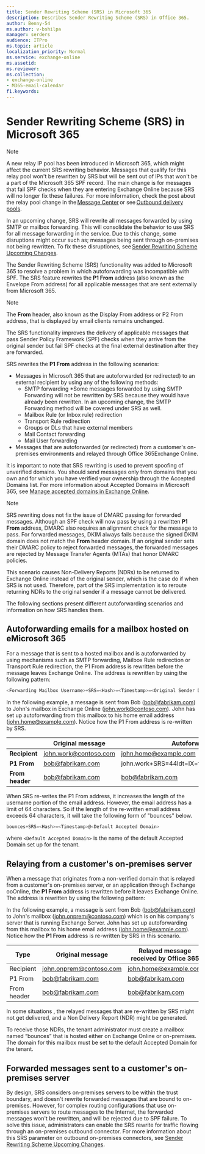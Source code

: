 ```yaml
---
title: Sender Rewriting Scheme (SRS) in Microsoft 365
description: Describes Sender Rewriting Scheme (SRS) in Office 365.
author: Benny-54
ms.author: v-bshilpa
manager: serders
audience: ITPro
ms.topic: article
localization_priority: Normal
ms.service: exchange-online
ms.assetid:
ms.reviewer: 
ms.collection: 
- exchange-online
- M365-email-calendar
f1.keywords:
---
```


# Sender Rewriting Scheme (SRS) in Microsoft 365

> [!NOTE]
> A new relay IP pool has been introduced in Microsoft 365, which might affect the current SRS rewriting behavior. Messages that qualify for this relay pool won't be rewritten by SRS but will be sent out of IPs that won't be a part of the Microsoft 365 SPF record. The main change is for messages that fail SPF checks when they are entering Exchange Online because SRS will no longer fix these failures. For more information, check the post about the relay pool change in the [Message Center](https://docs.microsoft.com/microsoft-365/admin/manage/message-center) or see [Outbound delivery pools](https://docs.microsoft.com/microsoft-365/security/office-365-security/high-risk-delivery-pool-for-outbound-messages?#relay-pool).
>
> In an upcoming change, SRS will rewrite all messages forwarded by using SMTP or mailbox forwarding. This will consolidate the behavior to use SRS for all message forwarding in the service. Due to this change, some disruptions might occur such as; messages being sent through on-premises not being rewritten. To fix these disruptiones, see [Sender Rewriting Scheme Upcoming Changes](https://techcommunity.microsoft.com/t5/exchange-team-blog/sender-rewriting-scheme-upcoming-changes/ba-p/2632829). 

The Sender Rewriting Scheme (SRS) functionality was added to Microsoft 365 to resolve a problem in which autoforwarding was incompatible with SPF. The SRS feature rewrites the **P1 From** address (also known as the Envelope From address) for all applicable messages that are sent externally from Microsoft 365. 

> [!NOTE]
> The **From** header, also known as the Display From address or P2 From address, that is displayed by email clients remains unchanged.

The SRS functionality improves the delivery of applicable messages that pass Sender Policy Framework (SPF) checks when they arrive from the original sender but fail SPF checks at the final external destination after they are forwarded.

SRS rewrites the **P1 From** address in the following scenarios:

- Messages in Microsoft 365 that are autoforwarded (or redirected) to an external recipient by using any of the following methods:
  - SMTP forwarding
    *Some messages forwarded by using SMTP Forwarding will not be rewritten by SRS because they would have already been rewritten. In an upcoming change, the SMTP Forwarding method will be covered under SRS as well.
  - Mailbox Rule (or Inbox rule) redirection
  - Transport Rule redirection
  - Groups or DLs that have external members
  - Mail Contact forwarding
  - Mail User forwarding
- Messages that are autoforwarded (or redirected) from a customer's on-premises environments and relayed through Office 365Exchange Online.

It is important to note that SRS rewriting is used to prevent spoofing of unverified domains. You should send messages only from domains that you own and for which you have verified your ownership through the Accepted Domains list. For more information about Accepted Domains in Microsoft 365, see [Manage accepted domains in Exchange Online](https://docs.microsoft.com/exchange/mail-flow-best-practices/manage-accepted-domains/manage-accepted-domains).

> [!NOTE]
> SRS rewriting does not fix the issue of DMARC passing for forwarded messages. Although an SPF check will now pass by using a rewritten **P1 From** address, DMARC also requires an alignment check for the message to pass. For forwarded messages, DKIM always fails because the signed DKIM domain does not match the **From** header domain. If an original sender sets their DMARC policy to reject forwarded messages, the forwarded messages are rejected by Message Transfer Agents (MTAs) that honor DMARC policies.  

This scenario causes Non-Delivery Reports (NDRs) to be returned to Exchange Online instead of the original sender, which is the case do if when SRS is not used. Therefore, part of the SRS implementation is to reroute returning NDRs to the original sender if a message cannot be delivered.

The following sections present different autoforwarding scenarios and information on how SRS handles them.

## Autoforwarding emails for a mailbox hosted on eMicrosoft 365

For a message that is sent to a hosted mailbox and is autoforwarded by using mechanisms such as SMTP forwarding, Mailbox Rule redirection or Transport Rule redirection, the P1 From address is rewritten before the message leaves Exchange Online. The address is rewritten by using the following pattern:

```powershell
<Forwarding Mailbox Username>+SRS=<Hash>=<Timestamp>=<Original Sender Domain>=<Original Sender Username>@<Forwarding Mailbox Domain>
```

In the following example, a message is sent from Bob (bob@fabrikam.com) to John's mailbox in Exchange Online (john.work@contoso.com). John has set up autoforwarding from this mailbox to his home email address (john.home@example.com). Notice how the P1 From address is re-written by SRS.  

||Original message|Autoforwarded message|
|---|---|---|
| **Recipient**|john.work@contoso.com|john.home@example.com |
| **P1 From**|bob@fabrikam.com|john.work+SRS=44ldt=IX=fabrikam.com=bob@contoso.com|
| **From header**|bob@fabrikam.com|bob@fabrikam.com|

When SRS re-writes the P1 From address, it increases the length of the username portion of the email address. However, the email address has a limit of 64 characters. So if the length of the re-written email address exceeds 64 characters, it will take the following form of "bounces" below.  

```powershell
bounces+SRS=<Hash>=<Timestamp>@<Default Accepted Domain>
```

where `<Default Accepted Domain>` is the name of the default Accepted Domain set up for the tenant.

## Relaying from a customer's on-premises server

When a message that originates from a non-verified domain that is relayed from a customer's on-premises server, or an application through Exchange ooOnline, the **P1 From** address is rewritten before it leaves Exchange Online. The address is rewritten by using the following pattern:

In the following example, a message is sent from Bob (bob@fabrikam.com) to John's mailbox (john.onprem@contoso.com) which is on his company's server that is running Exchange Server. John has set up autoforwarding from this mailbox to his home email address (john.home@example.com). Notice how the **P1 From** address is re-written by SRS in this scenario.

|Type|Original message|Relayed message received by Office 365|Relayed message sent from Office 365|
|---|---|---|---|
|Recipient|john.onprem@contoso.com|john.home@example.com|john.home@example.com|
|P1 From|bob@fabrikam.com|bob@fabrikam.com|bounces+SRS=44ldt=IX@contoso.com|
|From header|bob@fabrikam.com|bob@fabrikam.com|bob@fabrikam.com|

In some situations , the relayed messages that are re-written by SRS might not get delivered, and a Non Delivery Report (NDR) might be generated. 

To receive those NDRs, the tenant administrator must create a mailbox  named “bounces” that is hosted either on Exchange Online or on-premises. The domain for this mailbox must be set to the default Accepted Domain for the tenant.

## Forwarded messages sent to a customer's on-premises server

By design, SRS considers on-premises servers to be within the trust boundary, and doesn't rewrite forwarded messages that are bound to on-premises. However, for complex routing configurations that use on-premises servers to route messages to the Internet, the forwarded messages won't be rewritten, and will be rejected due to SPF failure. To solve this issue, administrators can enable the SRS rewrite for traffic flowing through an on-premises outbound connector. For more information about this SRS parameter on outbound on-premises connectors, see [Sender Rewriting Scheme Upcoming Changes](https://techcommunity.microsoft.com/t5/exchange-team-blog/sender-rewriting-scheme-upcoming-changes/ba-p/2632829). 


